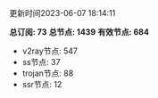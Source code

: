 更新时间2023-06-07 18:14:11

**总订阅: 73**
**总节点: 1439**
**有效节点: 684**
- v2ray节点: 547
- ss节点: 37
- trojan节点: 88
- ssr节点: 12
